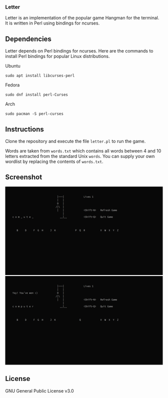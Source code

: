 ### Letter
Letter is an implementation of the popular game Hangman for the terminal. It is
written in Perl using bindings for ncurses.

## Dependencies
Letter depends on Perl bindings for ncurses. Here are the commands to install
Perl bindings for popular Linux distributions.

Ubuntu
```
sudo apt install libcurses-perl
```

Fedora
```
sudo dnf install perl-Curses
```

Arch
```
sudo pacman -S perl-curses
```

## Instructions
Clone the repository and execute the file `letter.pl` to run the game.

Words are taken from `words.txt` which contains all words between 4 and 10
letters extracted from the standard Unix `words`. You can supply your own
wordlist by replacing the contents of `words.txt`.

## Screenshot
![Letter](letter_1.png)
![Letter](letter_2.png)

## License
GNU General Public License v3.0
